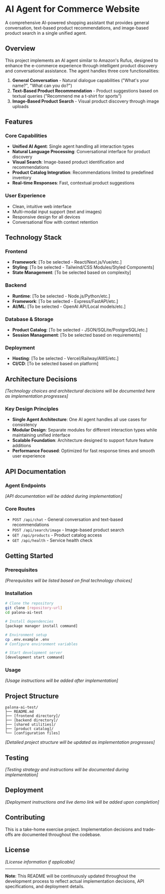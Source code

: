 # **AI Agent for Commerce Website**

A comprehensive AI-powered shopping assistant that provides general conversation, text-based product recommendations, and image-based product search in a single unified agent.

## **Overview**

This project implements an AI agent similar to Amazon's Rufus, designed to enhance the e-commerce experience through intelligent product discovery and conversational assistance. The agent handles three core functionalities:

1. **General Conversation** - Natural dialogue capabilities ("What's your name?", "What can you do?")
2. **Text-Based Product Recommendation** - Product suggestions based on textual queries ("Recommend me a t-shirt for sports")
3. **Image-Based Product Search** - Visual product discovery through image uploads

## **Features**

### Core Capabilities
- **Unified AI Agent**: Single agent handling all interaction types
- **Natural Language Processing**: Conversational interface for product discovery
- **Visual Search**: Image-based product identification and recommendations
- **Product Catalog Integration**: Recommendations limited to predefined inventory
- **Real-time Responses**: Fast, contextual product suggestions

### User Experience
- Clean, intuitive web interface
- Multi-modal input support (text and images)
- Responsive design for all devices
- Conversational flow with context retention

## **Technology Stack**

### Frontend
- **Framework**: [To be selected - React/Next.js/Vue/etc.]
- **Styling**: [To be selected - Tailwind/CSS Modules/Styled Components]
- **State Management**: [To be selected based on complexity]

### Backend
- **Runtime**: [To be selected - Node.js/Python/etc.]
- **Framework**: [To be selected - Express/FastAPI/etc.]
- **AI/ML**: [To be selected - OpenAI API/Local models/etc.]

### Database & Storage
- **Product Catalog**: [To be selected - JSON/SQLite/PostgreSQL/etc.]
- **Session Management**: [To be selected based on requirements]

### Deployment
- **Hosting**: [To be selected - Vercel/Railway/AWS/etc.]
- **CI/CD**: [To be selected based on platform]

## **Architecture Decisions**

*[Technology choices and architectural decisions will be documented here as implementation progresses]*

### Key Design Principles
- **Single Agent Architecture**: One AI agent handles all use cases for consistency
- **Modular Design**: Separate modules for different interaction types while maintaining unified interface
- **Scalable Foundation**: Architecture designed to support future feature additions
- **Performance Focused**: Optimized for fast response times and smooth user experience

## **API Documentation**

### Agent Endpoints
*[API documentation will be added during implementation]*

### Core Routes
- `POST /api/chat` - General conversation and text-based recommendations
- `POST /api/search/image` - Image-based product search
- `GET /api/products` - Product catalog access
- `GET /api/health` - Service health check

## **Getting Started**

### Prerequisites
*[Prerequisites will be listed based on final technology choices]*

### Installation
```bash
# Clone the repository
git clone [repository-url]
cd palona-ai-test

# Install dependencies
[package manager install command]

# Environment setup
cp .env.example .env
# Configure environment variables

# Start development server
[development start command]
```

### Usage
*[Usage instructions will be added after implementation]*

## **Project Structure**

```
palona-ai-test/
├── README.md
├── [frontend directory]/
├── [backend directory]/
├── [shared utilities]/
├── [product catalog]/
└── [configuration files]
```

*[Detailed project structure will be updated as implementation progresses]*

## **Testing**

*[Testing strategy and instructions will be documented during implementation]*

## **Deployment**

*[Deployment instructions and live demo link will be added upon completion]*

## **Contributing**

This is a take-home exercise project. Implementation decisions and trade-offs are documented throughout the codebase.

## **License**

*[License information if applicable]*

---

**Note**: This README will be continuously updated throughout the development process to reflect actual implementation decisions, API specifications, and deployment details.